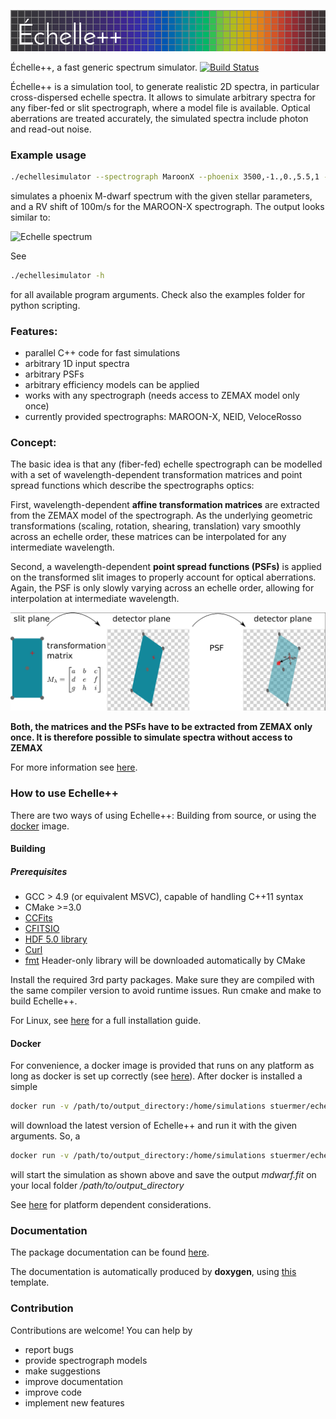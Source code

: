 ![EchelleSimulator](https://github.com/Stuermer/EchelleSimulator/blob/master/doc/logo.png "Echelle Simulator")


Échelle++, a fast generic spectrum simulator.
[![Build Status](https://travis-ci.org/Stuermer/EchelleSimulator.svg?branch=master)](https://travis-ci.org/Stuermer/EchelleSimulator)

Échelle++ is a simulation tool, to generate realistic 2D spectra, in particular cross-dispersed echelle spectra.
It allows to simulate arbitrary spectra for any fiber-fed or slit spectrograph, where a model file
is available. Optical aberrations are treated accurately, the simulated spectra include photon and read-out noise.  

### Example usage
```bash
./echellesimulator --spectrograph MaroonX --phoenix 3500,-1.,0.,5.5,1 -r 100 -o mdwarf.fits
```
simulates a phoenix M-dwarf spectrum with the given stellar parameters, and a RV shift of 100m/s for the MAROON-X spectrograph.
The output looks similar to:

![Echelle spectrum](https://github.com/Stuermer/EchelleSimulator/blob/master/doc/mdwarf.png "Simulated Echelle")

See
```bash
./echellesimulator -h
``` 
for all available program arguments.
Check also the examples folder for python scripting.


### Features:

 * parallel C++ code for fast simulations
 * arbitrary 1D input spectra
 * arbitrary PSFs
 * arbitrary efficiency models can be applied
 * works with any spectrograph (needs access to ZEMAX model only once)
 * currently provided spectrographs: MAROON-X, NEID, VeloceRosso


### Concept:
The basic idea is that any (fiber-fed) echelle spectrograph can be modelled with a set of wavelength-dependent 
transformation matrices and point spread functions which describe the spectrographs optics:

First, wavelength-dependent **affine transformation matrices** are extracted from the ZEMAX model of the spectrograph. 
As the underlying geometric transformations (scaling, rotation, shearing, translation) vary smoothly across an echelle 
order, these matrices can be interpolated for any intermediate wavelength.

Second, a wavelength-dependent **point spread functions (PSFs)** is applied on the transformed slit images to properly 
account for optical aberrations. Again, the PSF is only slowly varying across an echelle order, allowing for 
interpolation at intermediate wavelength.

![Echelle simulation](https://github.com/Stuermer/EchelleSimulator/blob/master/doc/intro.png "Echelle simulation")

**Both, the matrices and the PSFs have to be extracted from ZEMAX only once. It is therefore possible to simulate 
spectra without access to ZEMAX**

For more information see [here](https://stuermer.github.io/EchelleSimulator).

### How to use Echelle++
There are two ways of using Echelle++: Building from source, or using the [docker](https://www.docker.com/) image.
#### Building
##### Prerequisites
 * GCC > 4.9 (or equivalent MSVC), capable of handling C++11 syntax
 * CMake >=3.0
 * [CCFits](https://heasarc.gsfc.nasa.gov/fitsio/ccfits/)
 * [CFITSIO](https://heasarc.gsfc.nasa.gov/fitsio/fitsio.html)
 * [HDF 5.0 library](https://www.hdfgroup.org/hdf5/)
 * [Curl](https://curl.haxx.se/libcurl/)
 * [fmt](https://github.com/fmtlib/fmt) Header-only library will be downloaded automatically by CMake

Install the required 3rd party packages. Make sure they are compiled with the same compiler version to avoid runtime issues.
Run cmake and make to build Echelle++.

For Linux, see [here](https://stuermer.github.io/EchelleSimulator/installation.html) for a full installation guide.

#### Docker
For convenience, a docker image is provided that runs on any platform as long as docker is set up correctly (see [here](https://www.docker.com/get-started)).
After docker is installed a simple
```bash
docker run -v /path/to/output_directory:/home/simulations stuermer/echellesimulator
``` 
will download the latest version of Echelle++ and run it with the given arguments.
So, a 
```bash
docker run -v /path/to/output_directory:/home/simulations stuermer/echellesimulator --spectrograph MaroonX --phoenix 3500,-1.,0.,5.5,1 -r 100 -o mdwarf.fits
```
 will start the simulation as shown above and save the output *mdwarf.fit* on your local folder */path/to/output_directory*
 
See [here](https://stuermer.github.io/EchelleSimulator/installation.html) for platform dependent considerations.
 
### Documentation
The package documentation can be found [here](https://stuermer.github.io/EchelleSimulator).

The documentation is automatically produced by **doxygen**, using [this](https://github.com/Velron/doxygen-bootstrapped) template.

### Contribution
Contributions are welcome! You can help by 
* report bugs
* provide spectrograph models
* make suggestions 
* improve documentation
* improve code
* implement new features
